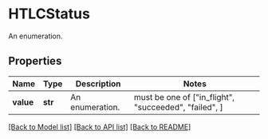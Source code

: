 # HTLCStatus

An enumeration.

## Properties
Name | Type | Description | Notes
------------ | ------------- | ------------- | -------------
**value** | **str** | An enumeration. |  must be one of ["in_flight", "succeeded", "failed", ]

[[Back to Model list]](../README.md#documentation-for-models) [[Back to API list]](../README.md#documentation-for-api-endpoints) [[Back to README]](../README.md)


